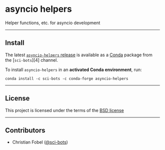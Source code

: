# asyncio helpers #

Helper functions, etc. for asyncio development

-------------------------------------------------------------------------------

Install
-------

The latest [`asyncio-helpers` release][3] is available as a
[Conda][2] package from the [`sci-bots`][4] channel.

To install `asyncio-helpers` in an **activated Conda environment**, run:

    conda install -c sci-bots -c conda-forge asyncio-helpers

-------------------------------------------------------------------------------

License
-------

This project is licensed under the terms of the [BSD license](/LICENSE.md)

-------------------------------------------------------------------------------

Contributors
------------

 - Christian Fobel ([@sci-bots](https://github.com/sci-bots))


[1]: https://www.arduino.cc/en/Reference/HomePage
[2]: http://www.scons.org/
[3]: https://github.com/sci-bots/asyncio-helpers
